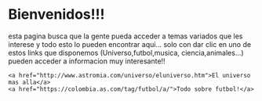<html>
  <head>
    <title>Conocimiento mas alla</title>
  </head>
  <body>
    <h1>Bienvenidos!!!</h1>
    <p>esta pagina busca que la gente pueda acceder a temas variados 
      que les interese y todo esto lo pueden encontrar aqui...
      solo con dar clic en uno de estos links que disponemos (Universo,futbol,musica,
      ciencia,animales...) pueden acceder a informacion muy interesante!!
    </p>
    
    <a href="http://www.astromia.com/universo/eluniverso.htm">El universo mas alla</a>
    <a href="https://colombia.as.com/tag/futbol/a/">Todo sobre futbol!</a>
  </body>
</html>
  
  
